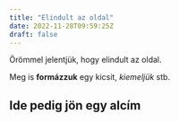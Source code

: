 ```yaml
---
title: "Elindult az oldal"
date: 2022-11-28T09:59:25Z
draft: false
---
```


Örömmel jelentjük, hogy elindult az oldal.

Meg is **formázzuk** egy kicsit, _kiemeljük_ stb.

## Ide pedig jön egy alcím

